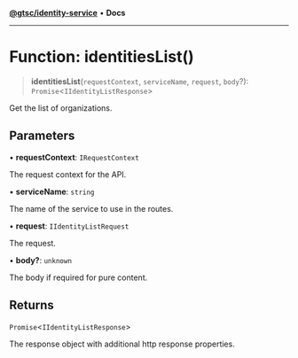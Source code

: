 [**@gtsc/identity-service**](../overview.md) • **Docs**

***

# Function: identitiesList()

> **identitiesList**(`requestContext`, `serviceName`, `request`, `body`?): `Promise`\<`IIdentityListResponse`\>

Get the list of organizations.

## Parameters

• **requestContext**: `IRequestContext`

The request context for the API.

• **serviceName**: `string`

The name of the service to use in the routes.

• **request**: `IIdentityListRequest`

The request.

• **body?**: `unknown`

The body if required for pure content.

## Returns

`Promise`\<`IIdentityListResponse`\>

The response object with additional http response properties.
